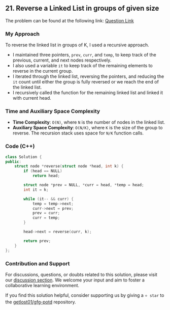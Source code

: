 ## 21. Reverse a Linked List in groups of given size

The problem can be found at the following link: [Question Link](https://practice.geeksforgeeks.org/problems/reverse-a-linked-list-in-groups-of-given-size/1)

### My Approach

To reverse the linked list in groups of K, I used a recursive approach.
- I maintained three pointers, `prev`, `curr`, and `temp`, to keep track of the previous, current, and next nodes respectively. 
- I also used a variable `it` to keep track of the remaining elements to reverse in the current group. 
- I iterated through the linked list, reversing the pointers, and reducing the `it` count until either the group is fully reversed or we reach the end of the linked list.
- I recursively called the function for the remaining linked list and linked it with current head.

### Time and Auxiliary Space Complexity

- **Time Complexity**: `O(N)`, where `N` is the number of nodes in the linked list. 
- **Auxiliary Space Complexity**: `O(N/K)`, where `K` is the size of the group to reverse. The recursion stack uses space for `N/K` function calls.

### Code (C++)

```cpp
class Solution {
public:
    struct node *reverse(struct node *head, int k) {
        if (head == NULL)
            return head;

        struct node *prev = NULL, *curr = head, *temp = head;
        int it = k;

        while (it-- && curr) {
            temp = temp->next;
            curr->next = prev;
            prev = curr;
            curr = temp;
        }

        head->next = reverse(curr, k);

        return prev;
    }
};
```

### Contribution and Support

For discussions, questions, or doubts related to this solution, please visit our [discussion section](https://github.com/getlost01/gfg-potd/discussions). We welcome your input and aim to foster a collaborative learning environment.

If you find this solution helpful, consider supporting us by giving a `⭐ star` to the [getlost01/gfg-potd](https://github.com/getlost01/gfg-potd) repository.